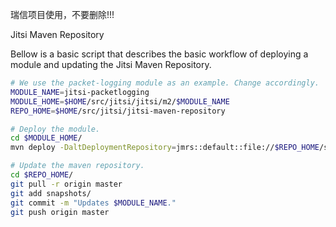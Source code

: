 瑞信项目使用，不要删除!!!

Jitsi Maven Repository

Bellow is a basic script that describes the basic workflow of deploying a module
and updating the Jitsi Maven Repository.

```sh
# We use the packet-logging module as an example. Change accordingly.
MODULE_NAME=jitsi-packetlogging
MODULE_HOME=$HOME/src/jitsi/jitsi/m2/$MODULE_NAME
REPO_HOME=$HOME/src/jitsi/jitsi-maven-repository

# Deploy the module.
cd $MODULE_HOME/
mvn deploy -DaltDeploymentRepository=jmrs::default::file://$REPO_HOME/snapshots

# Update the maven repository.
cd $REPO_HOME/
git pull -r origin master
git add snapshots/
git commit -m "Updates $MODULE_NAME."
git push origin master
```
